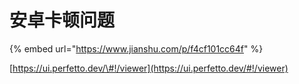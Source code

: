 # 安卓卡顿问题



{% embed url="https://www.jianshu.com/p/f4cf101cc64f" %}

[https://ui.perfetto.dev/\#!/viewer](https://ui.perfetto.dev/#!/viewer)

